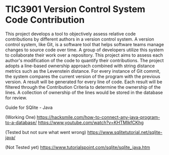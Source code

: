 # TIC3901 Version Control System Code Contribution 

This project develops a tool to objectively assess relative code contributions by different authors in a version control system. A version control system, like Git, is a software tool that helps software teams manage changes to source code over time. A group of developers utilize this system to collaborate their work over a repository. This project aims to assess each author's modification of the code to quantify their contributions. The project adopts a line-based ownership approach combined with string distance metrics such as the Levenstein distance. For every instance of Git commit, the system compares the current version of the program with the previous version. A result will be generated for every line of code. Each result will be filtered through the Contribution Criteria to determine the ownership of the lines. A collection of ownership of the lines would be stored in the database for review.




Guide for SQlite - Java

(Working One)
https://hacksmile.com/how-to-connect-any-java-program-to-a-database/
https://www.youtube.com/watch?v=KHTMIkfCKhg

(Tested but not sure what went wrong)
https://www.sqlitetutorial.net/sqlite-java/

(Not Tested yet)
https://www.tutorialspoint.com/sqlite/sqlite_java.htm

